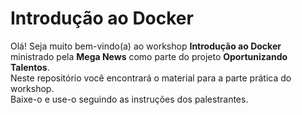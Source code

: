 # Introdução ao Docker
Olá! Seja muito bem-vindo(a) ao workshop **Introdução ao Docker** ministrado pela **Mega News** como parte do projeto **Oportunizando Talentos**. <br>
Neste repositório você encontrará o material para a parte prática do workshop. <br>
Baixe-o e use-o seguindo as instruções dos palestrantes.
